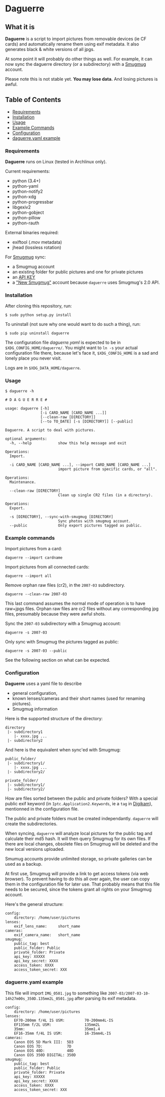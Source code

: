 # Daguerre

## What it is

**Daguerre** is a script to import pictures from removable devices (ie CF cards)
and automatically rename them using exif metadata.
It also generates black & white versions of all jpgs.

At some point it will probably do other things as well.
For example, it can now sync the daguerre directory (or a subdirectory) with a 
[Smugmug](http://www.smugmug.com/) account.

Please note this is not stable yet.
**You may lose data.**
And losing pictures is awful.

## Table of Contents

- [Requirements](#requirements)
- [Installation](#installation)
- [Usage](#usage)
- [Example Commands](#example-commands)
- [Configuration](#configuration)
- [daguerre.yaml example](#daguerreyaml-example)

### Requirements

**Daguerre** runs on Linux (tested in Archlinux only).

Current requirements:
- python (3.4+)
- python-yaml
- python-notify2
- python-xdg
- python-progressbar
- libgexiv2
- python-gobject
- python-pillow
- python-rauth

External binaries required:
- exiftool (.mov metadata)
- jhead (lossless rotation)

For [Smugmug](http://www.smugmug.com/) sync:
- a Smugmug account
- an existing folder for public pictures and one for private pictures
- an [API KEY](https://api.smugmug.com/api/developer/apply)
- a ["New Smugmug"](http://help.smugmug.com/customer/portal/articles/1212681-making-the-move-from-legacy-to-new-smugmug)
 account because `daguerre` uses Smugmug's 2.0 API. 


### Installation

After cloning this repository, run:

    $ sudo python setup.py install

To uninstall (not sure why one would want to do such a thing), run:

    $ sudo pip uninstall daguerre

The configuration file *daguerre.yaml* is expected to be in
`$XDG_CONFIG_HOME/daguerre/`. You might want to `ln -s` your actual configuration
file there, because let's face it, `$XDG_CONFIG_HOME` is a sad and lonely place
you never visit.

Logs are in `$XDG_DATA_HOME/daguerre`.

### Usage

    $ daguerre -h
    
    # D A G U E R R E #
    
    usage: daguerre [-h]
                    [-i CARD_NAME [CARD_NAME ...]]
                    [--clean-raw [DIRECTORY]]
                    [--to TO_DATE] [-s [DIRECTORY]] [--public]
    
    Daguerre. A script to deal with pictures.
    
    optional arguments:
      -h, --help            show this help message and exit
    
    Operations:
      Import.
    
      -i CARD_NAME [CARD_NAME ...], --import CARD_NAME [CARD_NAME ...]
                            import picture from specific cards, or "all".
    
    Operations:
      Maintenance.
    
      --clean-raw [DIRECTORY]
                            Clean up single CR2 files (in a directory).
    
    Operations:
      Export.

      -s [DIRECTORY], --sync-with-smugmug [DIRECTORY]
                            Sync photos with smugmug account.
      --public              Only export pictures tagged as public.


### Example commands

Import pictures from a card:

    daguerre --import cardname

Import pictures from all connected cards:

    daguerre --import all

Remove orphan raw files (cr2), in the `2007-03` subdirectory.

    daguerre --clean-raw 2007-03

This last command assumes the normal mode of operation is to have raw+jpgs files.
Orphan raw files are cr2 files without any corresponding jpg files, presumably
because they were awful shots.

Sync the `2007-03` subdirectory with a Smugmug account: 

    daguerre -s 2007-03
    
Only sync with Smugmug the pictures tagged as public: 

    daguerre -s 2007-03 --public
    
See the following section on what can be expected.

### Configuration

**Daguerre** uses a yaml file to describe
- general configuration,
- known lenses/cameras and their short names (used for renaming pictures).
- Smugmug information

Here is the supported structure of the directory: 

    directory
     |- subdirectory1
        |- xxxx.jpg ...    
     |- subdirectory2

And here is the equivalent when sync'ed with Smugmug: 

    public_folder/
     |- subdirectory1/
        |- xxxx.jpg ...
     |- subdirectory2/
     
    private_folder/
     |- subdirectory1/
     |- subdirectory2/
     
How are files sorted between the public and private folders? 
With a special public exif keyword (in `Iptc.Application2.Keywords`, ie a `tag` in 
[Digikam](https://www.digikam.org)), mentionned in the configuration file.


The public and private folders must be created independantly. 
`daguerre` will create the subdirectories.

When syncing, `daguerre` will analyze local pictures for the public tag and calculate their md5 hash. 
It will then query Smugmug for its own files. 
If there are local changes, obsolete files on Smugmug will be deleted and the new local versions uploaded.

Smumug accounts provide unlimited storage, so private galleries can be used as a backup. 

At first use, Smugmug will provide a link to get access tokens (via web browser). 
To prevent having to do this all over again, the user can copy them in the configuration file for later use.
That probably means that this file needs to be secured, since the tokens grant all rights on your Smugmug account.

Here's the general structure:

    config:
        directory: /home/user/pictures
    lenses:
        exif_lens_name:     short_name
    cameras:
        exif_camera_name:   short_name
    smugmug:
        public_tag: best
        public_folder: Public
        private_folder: Private
        api_key: XXXXX
        api_key_secret: XXXX
        access_token: XXXX
        access_token_secret: XXX



### daguerre.yaml example

This file will import `IMG_0501.jpg` to something like
`2007-03/2007-03-10-14h27m00s_350D.135mm2L_0501.jpg` after parsing its exif
metadata.

    config:
        directory: /home/user/pictures
    lenses:
        EF70-200mm f/4L IS USM:         70-200mm4L-IS
        EF135mm f/2L USM:               135mm2L
        35mm:                           35mm1.4
        EF16-35mm f/4L IS USM:          16-35mm4L-IS
    cameras:
        Canon EOS 5D Mark III:  5D3
        Canon EOS 7D:           7D
        Canon EOS 40D:          40D
        Canon EOS 350D DIGITAL: 350D
    smugmug:
        public_tag: best
        public_folder: Public
        private_folder: Private
        api_key: XXXXX
        api_key_secret: XXXX
        access_token: XXXX
        access_token_secret: XXX
